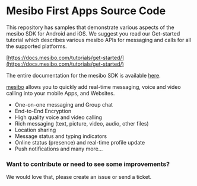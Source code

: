 # Mesibo First Apps Source Code
This repository has samples that demonstrate various aspects of the mesibo SDK for Android and iOS. We suggest you read our Get-started tutorial which describes various mesibo APIs for messaging and calls for all the supported platforms.

[https://docs.mesibo.com/tutorials/get-started/](https://docs.mesibo.com/tutorials/get-started/)

The entire documentation for the mesibo SDK is available [here](https://docs.mesibo.com).

[mesibo](https://mesibo.com) allows you to quickly add real-time messaging, voice and video calling into your mobile Apps, and Websites.

  - One-on-one messaging and Group chat
  - End-to-End Encryption
  - High quality voice and video calling
  - Rich messaging (text, picture, video, audio, other files)
  - Location sharing
  - Message status and typing indicators
  - Online status (presence) and real-time profile update
  - Push notifications and many more...

### Want to contribute or need to see some improvements?
We would love that, please create an issue or send a ticket.
